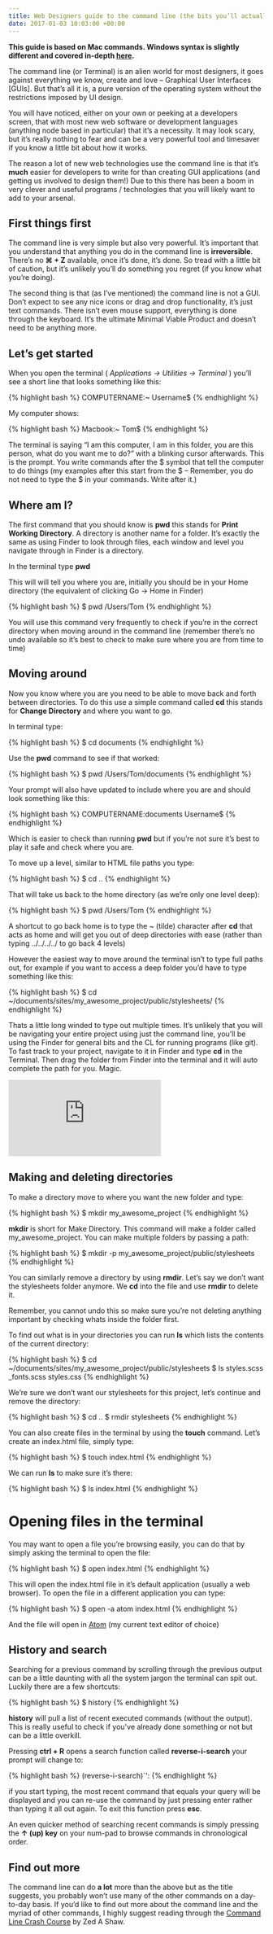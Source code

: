 ```yaml
---
title: Web Designers guide to the command line (the bits you’ll actually use)
date: 2017-01-03 10:03:00 +00:00
---
```


**This guide is based on Mac commands. Windows syntax is slightly different and covered in-depth [here](http://cli.learncodethehardway.org/book/).**

The command line (or Terminal) is an alien world for most designers, it goes against everything we know, create and love – Graphical User Interfaces [GUIs]. But that’s all it is, a pure version of the operating system without the restrictions imposed by UI design.

You will have noticed, either on your own or peeking at a developers screen, that with most new web software or development languages (anything node based in particular) that it’s a necessity. It may look scary, but it’s really nothing to fear and can be a very powerful tool and timesaver if you know a little bit about how it works.

The reason a lot of new web technologies use the command line is that it’s **much** easier for developers to write for than creating GUI applications (and getting us involved to design them!) Due to this there has been a boom in very clever and useful programs / technologies that you will likely want to add to your arsenal.

## First things first

The command line is very simple but also very powerful. It’s important that you understand that anything you do in the command line is **irreversible**. There’s no **⌘ + Z** available, once it’s done, it’s done. So tread with a little bit of caution, but it’s unlikely you’ll do something you regret (if you know what you’re doing).

The second thing is that (as I’ve mentioned) the command line is not a GUI. Don’t expect to see any nice icons or drag and drop functionality, it’s just text commands. There isn’t even mouse support, everything is done through the keyboard. It’s the ultimate Minimal Viable Product and doesn’t need to be anything more.

## Let’s get started

When you open the terminal ( *Applications → Utilities → Terminal* ) you’ll see a short line that looks something like this:

{% highlight bash %}
COMPUTERNAME:~ Username$
{% endhighlight %}

My computer shows:

{% highlight bash %}
Macbook:~ Tom$
{% endhighlight %}

The terminal is saying “I am this computer, I am in this folder, you are this person, what do you want me to do?” with a blinking cursor afterwards. This is the prompt. You write commands after the $ symbol that tell the computer to do things (my examples after this start from the $ – Remember, you do not need to type the $ in your commands. Write after it.)

## Where am I?

The first command that you should know is **pwd** this stands for **Print Working Directory**. A directory is another name for a folder. It’s exactly the same as using Finder to look through files, each window and level you navigate through in Finder is a directory.

In the terminal type **pwd**

This will will tell you where you are, initially you should be in your Home directory (the equivalent of clicking Go → Home in Finder)

{% highlight bash %}
$ pwd
/Users/Tom
{% endhighlight %}

You will use this command very frequently to check if you’re in the correct directory when moving around in the command line (remember there’s no undo available so it’s best to check to make sure where you are from time to time)

## Moving around

Now you know where you are you need to be able to move back and forth between directories. To do this use a simple command called **cd** this stands for **Change Directory** and where you want to go.

In terminal type:

{% highlight bash %}
$ cd documents
{% endhighlight %}

Use the **pwd** command to see if that worked:

{% highlight bash %}
$ pwd 
/Users/Tom/documents
{% endhighlight %}

Your prompt will also have updated to include where you are and should look something like this:

{% highlight bash %}
COMPUTERNAME:documents Username$
{% endhighlight %}

Which is easier to check than running **pwd** but if you’re not sure it’s best to play it safe and check where you are.

To move up a level, similar to HTML file paths you type:

{% highlight bash %}
$ cd ..
{% endhighlight %}

That will take us back to the home directory (as we’re only one level deep):

{% highlight bash %}
$ pwd
/Users/Tom
{% endhighlight %}

A shortcut to go back home is to type the ~ (tilde) character after **cd** that acts as home and will get you out of deep directories with ease (rather than typing ../../../../ to go back 4 levels)

However the easiest way to move around the terminal isn’t to type full paths out, for example if you want to access a deep folder you’d have to type something like this:

{% highlight bash %}
$ cd ~/documents/sites/my_awesome_project/public/stylesheets/
{% endhighlight %}

Thats a little long winded to type out multiple times. It’s unlikely that you will be navigating your entire project using just the command line, you’ll be using the Finder for general bits and the CL for running programs (like git).
To fast track to your project, navigate to it in Finder and type **cd** in the Terminal. Then drag the folder from Finder into the terminal and it will auto complete the path for you. Magic.

<iframe src="https://www.youtube.com/embed/2q329gBDR3g" frameborder="0" allowfullscreen></iframe>

## Making and deleting directories

To make a directory move to where you want the new folder and type:

{% highlight bash %}
$ mkdir my_awesome_project
{% endhighlight %}

**mkdir** is short for Make Directory. This command will make a folder called my_awesome_project. You can make multiple folders by passing a path:

{% highlight bash %}
$ mkdir -p my_awesome_project/public/stylesheets
{% endhighlight %}

You can similarly remove a directory by using **rmdir**. Let’s say we don’t want the stylesheets folder anymore. We **cd** into the file and use **rmdir** to delete it.

Remember, you cannot undo this so make sure you’re not deleting anything important by checking whats inside the folder first.

To find out what is in your directories you can run **ls** which lists the contents of the current directory:

{% highlight bash %}
$ cd ~/documents/sites/my_awesome_project/public/stylesheets
$ ls
styles.scss     _fonts.scss     styles.css
{% endhighlight %}

We’re sure we don’t want our stylesheets for this project, let’s continue and remove the directory:

{% highlight bash %}
$ cd ..
$ rmdir stylesheets
{% endhighlight %}

You can also create files in the terminal by using the **touch** command. Let’s create an index.html file, simply type:

{% highlight bash %}
$ touch index.html
{% endhighlight %}

We can run **ls** to make sure it’s there:

{% highlight bash %}
$ ls
index.html
{% endhighlight %}

# Opening files in the terminal

You may want to open a file you’re browsing easily, you can do that by simply asking the terminal to open the file:

{% highlight bash %}
$ open index.html
{% endhighlight %}

This will open the index.html file in it’s default application (usually a web browser). To open the file in a different application you can type:

{% highlight bash %}
$ open -a atom index.html
{% endhighlight %}

And the file will open in [Atom](https://atom.io/) (my current text editor of choice)

## History and search

Searching for a previous command by scrolling through the previous output can be a little daunting with all the system jargon the terminal can spit out. Luckily there are a few shortcuts:

{% highlight bash %}
$ history
{% endhighlight %}

**history** will pull a list of recent executed commands (without the output). This is really useful to check if you've already done something or not but can be a little overkill.

Pressing **ctrl + R** opens a search function called **reverse-i-search** your prompt will change to:

{% highlight bash %}
(reverse-i-search)`':
{% endhighlight %}

if you start typing, the most recent command that equals your query will be displayed and you can re-use the command by just pressing enter rather than typing it all out again. To exit this function press **esc**.

An even quicker method of searching recent commands is simply pressing the **↑ (up) key** on your num-pad to browse commands in chronological order.

## Find out more

The command line can do **a lot** more than the above but as the title suggests, you probably won’t use many of the other commands on a day-to-day basis. If you’d like to find out more about the command line and the myriad of other commands, I highly suggest reading through the [Command Line Crash Course](http://cli.learncodethehardway.org/book/) by Zed A Shaw.